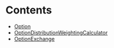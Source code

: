 

# Contents
- [Option](Option.sol/contract.Option.md)
- [OptionDistributionWeightingCalculator](OptionDistributionWeightingCalculator.sol/contract.OptionDistributionWeightingCalculator.md)
- [OptionExchange](OptionExchange.sol/contract.OptionExchange.md)
